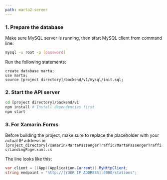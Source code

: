 ```yaml
---
path: marta2-server
---
```

  ### 1. Prepare the database
  Make sure MySQL server is running, then start MySQL client from command line:
  ```bash
  mysql -u root -p [password]
  ```
  Run the following statements:
  ```mysql
  create database marta;
  use marta;
  source [project directory]/backend/v1/mysql/init.sql;
  ````
  ### 2. Start the API server
  ```bash
  cd [project directory]/backend/v1
  npm install # Install dependencies first
  npm start
  ```
  ### 3. For Xamarin.Forms
  Before building the project, make sure to replace the placeholder with your actual IP address in
  `[project_directory]/xamarin/MartaPassengerTraffic/MartaPassengerTraffic/LandingPage.xaml.cs`
  
  The line looks like this:
  ```c#
  var client = ((App)(Application.Current)).MyHttpClient;
  string endpoint = "http://[YOUR IP ADDRESS]:8080/stations";
  ```
 
